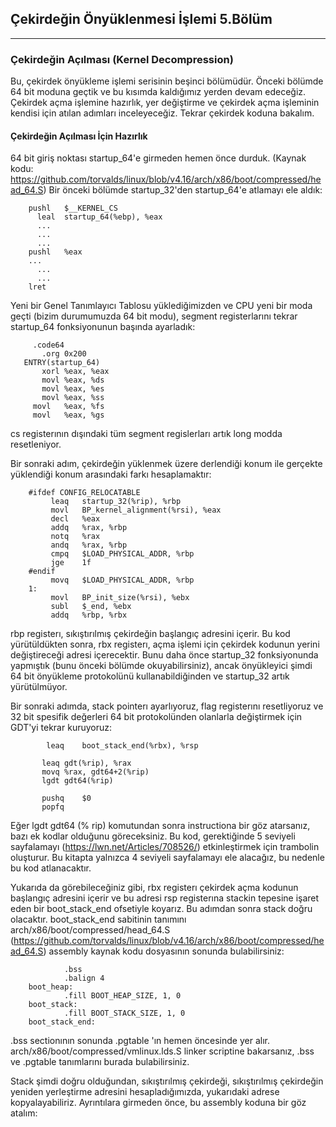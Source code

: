 ## Çekirdeğin Önyüklenmesi İşlemi 5.Bölüm
--------------------------------------------
### Çekirdeğin Açılması (Kernel Decompression)

Bu, çekirdek önyükleme işlemi serisinin beşinci bölümüdür. Önceki bölümde 64 bit moduna geçtik ve bu kısımda kaldığımız yerden devam edeceğiz. Çekirdek açma işlemine hazırlık, yer değiştirme ve çekirdek açma işleminin kendisi için atılan adımları inceleyeceğiz. 
Tekrar çekirdek koduna bakalım.

#### Çekirdeğin Açılması İçin Hazırlık
64 bit giriş noktası startup_64'e girmeden hemen önce durduk. (Kaynak kodu: https://github.com/torvalds/linux/blob/v4.16/arch/x86/boot/compressed/head_64.S)
Bir önceki bölümde startup_32'den startup_64'e atlamayı ele aldık:


        pushl	$__KERNEL_CS
	      leal	startup_64(%ebp), %eax
	      ...
	      ...
	      ...
        pushl	%eax
       	...
	      ...
	      ...
      	lret
        
Yeni bir Genel Tanımlayıcı Tablosu yüklediğimizden ve CPU yeni bir moda geçti (bizim durumumuzda 64 bit modu), segment registerlarını tekrar startup_64 fonksiyonunun başında ayarladık:
 
         .code64
	       .org 0x200
       ENTRY(startup_64)
	       xorl	%eax, %eax
	       movl	%eax, %ds
	       movl	%eax, %es
	       movl	%eax, %ss
         movl	%eax, %fs
         movl	%eax, %gs
     
cs registerının dışındaki tüm segment regislerları artık long modda resetleniyor. 

Bir sonraki adım, çekirdeğin yüklenmek üzere derlendiği konum ile gerçekte yüklendiği konum arasındaki farkı hesaplamaktır:

        #ifdef CONFIG_RELOCATABLE
	         leaq	startup_32(%rip), %rbp
	         movl	BP_kernel_alignment(%rsi), %eax
	         decl	%eax
	         addq	%rax, %rbp
	         notq	%rax
	         andq	%rax, %rbp
	         cmpq	$LOAD_PHYSICAL_ADDR, %rbp
	         jge	1f
        #endif
	         movq	$LOAD_PHYSICAL_ADDR, %rbp
        1:
	         movl	BP_init_size(%rsi), %ebx
	         subl	$_end, %ebx
	         addq	%rbp, %rbx
           
rbp registerı, sıkıştırılmış çekirdeğin başlangıç adresini içerir. Bu kod yürütüldükten sonra, rbx registerı, açma işlemi için çekirdek kodunun yerini değiştireceği adresi içerecektir. 
Bunu daha önce startup_32 fonksiyonunda yapmıştık (bunu önceki bölümde okuyabilirsiniz), ancak önyükleyici şimdi 64 bit önyükleme protokolünü kullanabildiğinden ve startup_32 artık yürütülmüyor.


Bir sonraki adımda, stack pointerı ayarlıyoruz, flag registerını resetliyoruz ve 32 bit spesifik değerleri 64 bit protokolünden olanlarla değiştirmek için GDT'yi tekrar kuruyoruz:

            leaq	boot_stack_end(%rbx), %rsp

           leaq	gdt(%rip), %rax
           movq	%rax, gdt64+2(%rip)
           lgdt	gdt64(%rip)

           pushq	$0
           popfq
           
 Eğer lgdt gdt64 (% rip) komutundan sonra instructiona bir göz atarsanız, bazı ek kodlar olduğunu göreceksiniz. Bu kod, gerektiğinde 5 seviyeli sayfalamayı (https://lwn.net/Articles/708526/) etkinleştirmek için trambolin oluşturur. 
 Bu kitapta yalnızca 4 seviyeli sayfalamayı ele alacağız, bu nedenle bu kod atlanacaktır.

Yukarıda da görebileceğiniz gibi, rbx registerı çekirdek açma kodunun başlangıç adresini içerir ve bu adresi rsp registerına stackin tepesine işaret eden bir boot_stack_end ofsetiyle koyarız. 
Bu adımdan sonra stack doğru olacaktır. boot_stack_end sabitinin tanımını arch/x86/boot/compressed/head_64.S (https://github.com/torvalds/linux/blob/v4.16/arch/x86/boot/compressed/head_64.S)
assembly kaynak kodu dosyasının sonunda bulabilirsiniz:

            	.bss
	            .balign 4
        boot_heap:
	            .fill BOOT_HEAP_SIZE, 1, 0
        boot_stack:
	            .fill BOOT_STACK_SIZE, 1, 0
        boot_stack_end:
	
 .bss sectionının sonunda  .pgtable 'ın hemen öncesinde yer alır. arch/x86/boot/compressed/vmlinux.lds.S linker scriptine bakarsanız, .bss ve .pgtable tanımlarını burada bulabilirsiniz.

Stack şimdi doğru olduğundan, sıkıştırılmış çekirdeği, sıkıştırılmış çekirdeğin yeniden yerleştirme adresini hesapladığımızda, yukarıdaki adrese kopyalayabiliriz. Ayrıntılara girmeden önce, bu assembly koduna bir göz atalım:
